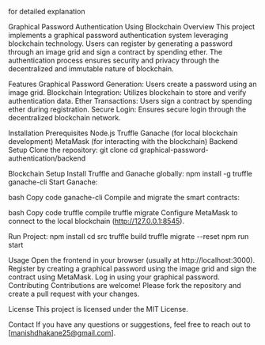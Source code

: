 for detailed explanation </a> 
<!-- 
run ganache 
set metamask with new network
  development: {
      host: "127.0.0.1", // Localhost (default: none)
      port: 7545, // Standard Ethereum port (default: none)
      network_id: "*",
  }
  network name ****
  RPC URL HTTP://127.0.0.1:7545
  CID 1337
  Currency Sym ETH
cd src
truffle build
truffle migrate --reset
npm run start    
-->


<!-- if(e==abi id is not found){
    refresh the page || recompile the whole project;
} -->

Graphical Password Authentication Using Blockchain
Overview
This project implements a graphical password authentication system leveraging blockchain technology. Users can register by generating a password through an image grid and sign a contract by spending ether. The authentication process ensures security and privacy through the decentralized and immutable nature of blockchain.

Features
Graphical Password Generation: Users create a password using an image grid.
Blockchain Integration: Utilizes blockchain to store and verify authentication data.
Ether Transactions: Users sign a contract by spending ether during registration.
Secure Login: Ensures secure login through the decentralized blockchain network.

Installation
Prerequisites
Node.js
Truffle
Ganache (for local blockchain development)
MetaMask (for interacting with the blockchain)
Backend Setup
Clone the repository:
git clone 
cd graphical-password-authentication/backend

Blockchain Setup
Install Truffle and Ganache globally:
npm install -g truffle ganache-cli
Start Ganache:

bash
Copy code
ganache-cli
Compile and migrate the smart contracts:

bash
Copy code
truffle compile
truffle migrate
Configure MetaMask to connect to the local blockchain (http://127.0.0.1:8545).

Run Project:
npm install
cd src
truffle build
truffle migrate --reset
npm run start  



Usage
Open the frontend in your browser (usually at http://localhost:3000).
Register by creating a graphical password using the image grid and sign the contract using MetaMask.
Log in using your graphical password.
Contributing
Contributions are welcome! Please fork the repository and create a pull request with your changes.

License
This project is licensed under the MIT License.

Contact
If you have any questions or suggestions, feel free to reach out to [manishdhakane25@gmail.com].
